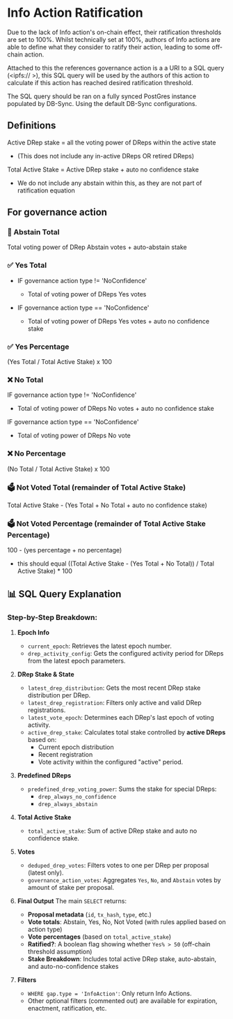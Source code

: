 # Info Action Ratification

Due to the lack of Info action's on-chain effect, their ratification thresholds are set to 100%.
Whilst technically set at 100%, authors of Info actions are able to define what they consider to ratify their action, leading to some off-chain action.

Attached to this the references governance action is a a URI to a SQL query (<ipfs:// >),
this SQL query will be used by the authors of this action to calculate if this action has reached desired ratification threshold.

The SQL query should be ran on a fully synced PostGres instance populated by DB-Sync.
Using the default DB-Sync configurations.

## Definitions

Active DRep stake = all the voting power of DReps within the active state 

- (This does not include any in-active DReps OR retired DReps)

Total Active Stake = Active DRep stake + auto no confidence stake

- We do not include any abstain within this, as they are not part of ratification equation

## For governance action

### 💭 Abstain Total

Total voting power of DRep Abstain votes + auto-abstain stake

### ✅ Yes Total

- IF governance action type != 'NoConfidence' 
  - Total of voting power of DReps Yes votes 

- IF governance action type == 'NoConfidence'
  - Total of voting power of DReps Yes votes + auto no confidence stake

### ✅ Yes Percentage

(Yes Total / Total Active Stake) x 100

### ❌ No Total

IF governance action type != 'NoConfidence'
- Total of voting power of DReps No votes + auto no confidence stake

IF governance action type == 'NoConfidence'
  - Total of voting power of DReps No vote

### ❌ No Percentage

(No Total / Total Active Stake) x 100

### 🗳️ Not Voted Total (remainder of Total Active Stake)

Total Active Stake - (Yes Total + No Total + auto no confidence stake)

### 🗳️  Not Voted Percentage (remainder of Total Active Stake Percentage)

100 - (yes percentage + no percentage)

- this should equal ((Total Active Stake - (Yes Total + No Total)) / Total Active Stake) * 100


## 📊 SQL Query Explanation

### Step-by-Step Breakdown:

1. **Epoch Info**
   - `current_epoch`: Retrieves the latest epoch number.
   - `drep_activity_config`: Gets the configured activity period for DReps from the latest epoch parameters.

2. **DRep Stake & State**
   - `latest_drep_distribution`: Gets the most recent DRep stake distribution per DRep.
   - `latest_drep_registration`: Filters only active and valid DRep registrations.
   - `latest_vote_epoch`: Determines each DRep's last epoch of voting activity.
   - `active_drep_stake`: Calculates total stake controlled by **active DReps** based on:
     - Current epoch distribution
     - Recent registration
     - Vote activity within the configured "active" period.

3. **Predefined DReps**
   - `predefined_drep_voting_power`: Sums the stake for special DReps:
     - `drep_always_no_confidence`
     - `drep_always_abstain`

4. **Total Active Stake**
   - `total_active_stake`: Sum of active DRep stake and auto no confidence stake.

5. **Votes**
   - `deduped_drep_votes`: Filters votes to one per DRep per proposal (latest only).
   - `governance_action_votes`: Aggregates `Yes`, `No`, and `Abstain` votes by amount of stake per proposal.

6. **Final Output**
   The main `SELECT` returns:
   - **Proposal metadata** (`id`, `tx_hash`, `type`, etc.)
   - **Vote totals**: Abstain, Yes, No, Not Voted (with rules applied based on action type)
   - **Vote percentages** (based on `total_active_stake`)
   - **Ratified?**: A boolean flag showing whether `Yes% > 50` (off-chain threshold assumption)
   - **Stake Breakdown**: Includes total active DRep stake, auto-abstain, and auto-no-confidence stakes

7. **Filters**
   - `WHERE gap.type = 'InfoAction'`: Only return Info Actions.
   - Other optional filters (commented out) are available for expiration, enactment, ratification, etc.

